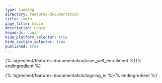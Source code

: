```yaml
---
type: landing
directory: features-documentation
title: Login
page_title: Login
description: Login
keywords: Login
hide_platform_selector: true
hide_section_selector: true
published: true
---
```

{% ingredient/features-documentation/user_self_enrollment %}{% endingredient %}

{% ingredient/features-documentation/signing_in %}{% endingredient %}
